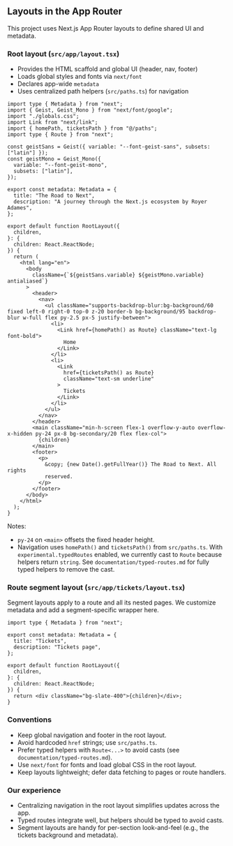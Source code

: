 ## Layouts in the App Router

This project uses Next.js App Router layouts to define shared UI and metadata.

### Root layout (`src/app/layout.tsx`)

- Provides the HTML scaffold and global UI (header, nav, footer)
- Loads global styles and fonts via `next/font`
- Declares app-wide `metadata`
- Uses centralized path helpers (`src/paths.ts`) for navigation

```tsx
import type { Metadata } from "next";
import { Geist, Geist_Mono } from "next/font/google";
import "./globals.css";
import Link from "next/link";
import { homePath, ticketsPath } from "@/paths";
import type { Route } from "next";

const geistSans = Geist({ variable: "--font-geist-sans", subsets: ["latin"] });
const geistMono = Geist_Mono({
  variable: "--font-geist-mono",
  subsets: ["latin"],
});

export const metadata: Metadata = {
  title: "The Road to Next",
  description: "A journey through the Next.js ecosystem by Royer Adames",
};

export default function RootLayout({
  children,
}: {
  children: React.ReactNode;
}) {
  return (
    <html lang="en">
      <body
        className={`${geistSans.variable} ${geistMono.variable} antialiased`}
      >
        <header>
          <nav>
            <ul className="supports-backdrop-blur:bg-background/60 fixed left-0 right-0 top-0 z-20 border-b bg-background/95 backdrop-blur w-full flex py-2.5 px-5 justify-between">
              <li>
                <Link href={homePath() as Route} className="text-lg font-bold">
                  Home
                </Link>
              </li>
              <li>
                <Link
                  href={ticketsPath() as Route}
                  className="text-sm underline"
                >
                  Tickets
                </Link>
              </li>
            </ul>
          </nav>
        </header>
        <main className="min-h-screen flex-1 overflow-y-auto overflow-x-hidden py-24 px-8 bg-secondary/20 flex flex-col">
          {children}
        </main>
        <footer>
          <p>
            &copy; {new Date().getFullYear()} The Road to Next. All rights
            reserved.
          </p>
        </footer>
      </body>
    </html>
  );
}
```

Notes:

- `py-24` on `<main>` offsets the fixed header height.
- Navigation uses `homePath()` and `ticketsPath()` from `src/paths.ts`. With `experimental.typedRoutes` enabled, we currently cast to `Route` because helpers return `string`. See `documentation/typed-routes.md` for fully typed helpers to remove the cast.

### Route segment layout (`src/app/tickets/layout.tsx`)

Segment layouts apply to a route and all its nested pages. We customize metadata and add a segment-specific wrapper here.

```tsx
import type { Metadata } from "next";

export const metadata: Metadata = {
  title: "Tickets",
  description: "Tickets page",
};

export default function RootLayout({
  children,
}: {
  children: React.ReactNode;
}) {
  return <div className="bg-slate-400">{children}</div>;
}
```

### Conventions

- Keep global navigation and footer in the root layout.
- Avoid hardcoded `href` strings; use `src/paths.ts`.
- Prefer typed helpers with `Route<...>` to avoid casts (see `documentation/typed-routes.md`).
- Use `next/font` for fonts and load global CSS in the root layout.
- Keep layouts lightweight; defer data fetching to pages or route handlers.

### Our experience

- Centralizing navigation in the root layout simplifies updates across the app.
- Typed routes integrate well, but helpers should be typed to avoid casts.
- Segment layouts are handy for per-section look-and-feel (e.g., the tickets background and metadata).
